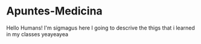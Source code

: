 # Apuntes-Medicina
Hello Humans!
I'm sigmagus here I going to descrive the thigs that i learned in my classes yeayeayea 
